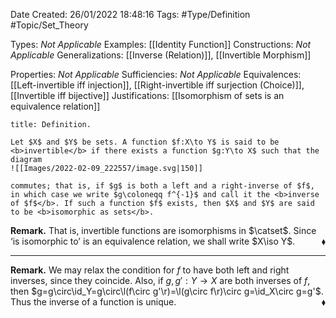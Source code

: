 <div class="topSpace"></div>

Date Created: 26/01/2022 18:48:16
Tags: #Type/Definition #Topic/Set_Theory

Types: <i>Not Applicable</i>
Examples: [[Identity Function]]
Constructions: <i>Not Applicable</i>
Generalizations: [[Inverse (Relation)]], [[Invertible Morphism]]

Properties: <i>Not Applicable</i>
Sufficiencies: <i>Not Applicable</i>
Equivalences: [[Left-invertible iff injection]], [[Right-invertible iff surjection (Choice)]], [[Invertible iff bijective]]
Justifications: [[Isomorphism of sets is an equivalence relation]]

``` ad-Definition
title: Definition.

Let $X$ and $Y$ be sets. A function $f:X\to Y$ is said to be <b>invertible</b> if there exists a function $g:Y\to X$ such that the diagram
![[Images/2022-02-09_222557/image.svg|150]]

commutes; that is, if $g$ is both a left and a right-inverse of $f$, in which case we write $g\coloneqq f^{-1}$ and call it the <b>inverse of $f$</b>. If such a function $f$ exists, then $X$ and $Y$ are said to be <b>isomorphic as sets</b>.

```

<b>Remark.</b> That is, invertible functions are isomorphisms in $\catset$. Since ‘is isomorphic to’ is an equivalence relation, we shall write $X\iso Y$.<span style="float:right;">$\blacklozenge$</span>

---

<b>Remark.</b> We may relax the condition for $f$ to have both left and right inverses, since they coincide. Also, if $g,g':Y\to X$ are both inverses of $f$, then $g=g\circ\id_Y=g\circ\l(f\circ g'\r)=\l(g\circ f\r)\circ g=\id_X\circ g=g'$. Thus the inverse of a function is unique.<span style="float:right;">$\blacklozenge$</span>

